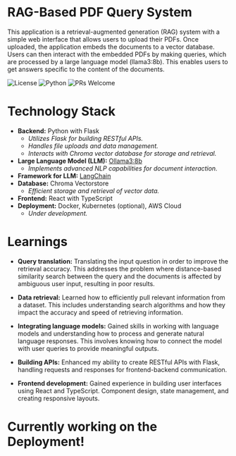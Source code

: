# RAG-Based PDF Query System

This application is a retrieval-augmented generation (RAG) system with a simple web interface that allows users to upload their PDFs. Once uploaded, the application embeds the documents to a vector database. Users can then interact with the embedded PDFs by making queries, which are processed by a large language model (llama3:8b). This enables users to get answers specific to the content of the documents.

![License](https://img.shields.io/badge/license-MIT-blue.svg)
![Python](https://img.shields.io/badge/python-3.8+-blue.svg)
![PRs Welcome](https://img.shields.io/badge/PRs-welcome-brightgreen.svg)

# Technology Stack

- **Backend:** Python with Flask
  - _Utilizes Flask for building RESTful APIs._
  - _Handles file uploads and data management._
  - _Interacts with Chroma vector database for storage and retrieval._
- **Large Language Model (LLM):** [Ollama3:8b](https://ollama.com/library/llama3:8b)
  - _Implements advanced NLP capabilities for document interaction._
- **Framework for LLM:** [LangChain](https://python.langchain.com/v0.2/docs/introduction/)
- **Database:** Chroma Vectorstore
  - _Efficient storage and retrieval of vector data._
- **Frontend:** React with TypeScript
- **Deployment:** Docker, Kubernetes (optional), AWS Cloud
  - _Under development._

# Learnings

- **Query translation:** Translating the input question in order to improve the retrieval accuracy. This addresses the problem where distance-based similarity search between the query and the documents is affected by ambiguous user input, resulting in poor results.

- **Data retrieval:** Learned how to efficiently pull relevant information from a dataset. This includes understanding search algorithms and how they impact the accuracy and speed of retrieving information.

- **Integrating language models:** Gained skills in working with language models and understanding how to process and generate natural language responses. This involves knowing how to connect the model with user queries to provide meaningful outputs.

- **Building APIs:** Enhanced my ability to create RESTful APIs with Flask, handling requests and responses for frontend-backend communication.

- **Frontend development:** Gained experience in building user interfaces using React and TypeScript. Component design, state management, and creating responsive layouts.

# Currently working on the Deployment!
